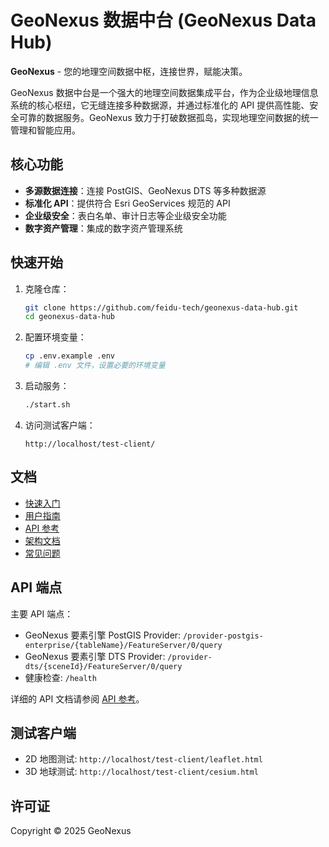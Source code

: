 # GeoNexus 数据中台 (GeoNexus Data Hub)

**GeoNexus** - 您的地理空间数据中枢，连接世界，赋能决策。

GeoNexus 数据中台是一个强大的地理空间数据集成平台，作为企业级地理信息系统的核心枢纽，它无缝连接多种数据源，并通过标准化的 API 提供高性能、安全可靠的数据服务。GeoNexus 致力于打破数据孤岛，实现地理空间数据的统一管理和智能应用。

## 核心功能

- **多源数据连接**：连接 PostGIS、GeoNexus DTS 等多种数据源
- **标准化 API**：提供符合 Esri GeoServices 规范的 API
- **企业级安全**：表白名单、审计日志等企业级安全功能
- **数字资产管理**：集成的数字资产管理系统

## 快速开始

1. 克隆仓库：
   ```bash
   git clone https://github.com/feidu-tech/geonexus-data-hub.git
   cd geonexus-data-hub
   ```

2. 配置环境变量：
   ```bash
   cp .env.example .env
   # 编辑 .env 文件，设置必要的环境变量
   ```

3. 启动服务：
   ```bash
   ./start.sh
   ```

4. 访问测试客户端：
   ```
   http://localhost/test-client/
   ```

## 文档

- [快速入门](./docs/01_quick_start.md)
- [用户指南](./docs/02_user_guide.md)
- [API 参考](./docs/05_api_reference.md)
- [架构文档](./docs/architecture/01_overall_architecture.md)
- [常见问题](./docs/03_faq.md)

## API 端点

主要 API 端点：

- GeoNexus 要素引擎 PostGIS Provider: `/provider-postgis-enterprise/{tableName}/FeatureServer/0/query`
- GeoNexus 要素引擎 DTS Provider: `/provider-dts/{sceneId}/FeatureServer/0/query`
- 健康检查: `/health`

详细的 API 文档请参阅 [API 参考](./docs/05_api_reference.md)。

## 测试客户端

- 2D 地图测试: `http://localhost/test-client/leaflet.html`
- 3D 地球测试: `http://localhost/test-client/cesium.html`

## 许可证

Copyright © 2025 GeoNexus
